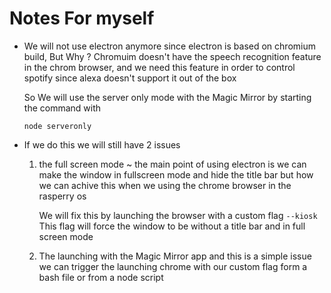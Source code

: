# Notes For myself 

- We will not use electron anymore since electron is based on chromium build, But Why ?
  Chromuim doesn't have the speech recognition feature in the chrom browser, and we need this feature in order
  to control spotify since alexa doesn't support it out of the box 
  
  So We will use the server only mode with the Magic Mirror by starting the command with 
  ```
  node serveronly 
  ```
  
- If we do this we will still have 2 issues 
  1. the full screen mode ~
     the main point of using electron is we can make the window in fullscreen mode and hide the title bar 
     but how we can achive this when we using the chrome browser in the rasperry os 
     
     We will fix this by launching the browser with a custom flag ```--kiosk```
     This flag will force the window to be without a title bar and in full screen mode 
     
  2. The launching with the Magic Mirror app 
     and this is a simple issue we can trigger the launching chrome with our custom flag form  a bash file or from a node script 
     
     

     
     
